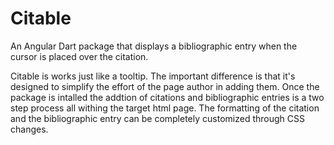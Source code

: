 # Citable
An Angular Dart package that displays a bibliographic entry when the cursor is placed over the citation.

Citable is works just like a tooltip. The important difference is that it's designed to simplify the effort of the page author in adding them. Once the package is intalled the addtion of citations and bibliographic entries is a two step process all withing the target html page. The formatting of the citation and the bibliographic entry can be completely customized through CSS changes.
